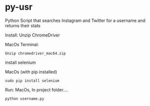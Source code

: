 # py-usr
Python Script that searches Instagram and Twitter for a username and returns their stats

Install:
Unzip ChromeDriver
    
    
MacOs Terminal:

    Unzip chromedriver_mac64.zip

install selenium


MacOs (with pip installed)

    sudo pip install selenium
    
    
Run:
MacOs, In project folder....

    python username.py
